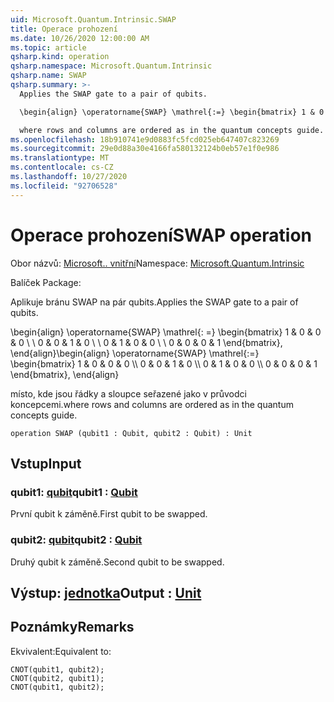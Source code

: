```yaml
---
uid: Microsoft.Quantum.Intrinsic.SWAP
title: Operace prohození
ms.date: 10/26/2020 12:00:00 AM
ms.topic: article
qsharp.kind: operation
qsharp.namespace: Microsoft.Quantum.Intrinsic
qsharp.name: SWAP
qsharp.summary: >-
  Applies the SWAP gate to a pair of qubits.

  \begin{align} \operatorname{SWAP} \mathrel{:=} \begin{bmatrix} 1 & 0 & 0 & 0 \\\\ 0 & 0 & 1 & 0 \\\\ 0 & 1 & 0 & 0 \\\\ 0 & 0 & 0 & 1 \end{bmatrix}, \end{align}

  where rows and columns are ordered as in the quantum concepts guide.
ms.openlocfilehash: 18b910741e9d0883fc5fcd025eb647407c823269
ms.sourcegitcommit: 29e0d88a30e4166fa580132124b0eb57e1f0e986
ms.translationtype: MT
ms.contentlocale: cs-CZ
ms.lasthandoff: 10/27/2020
ms.locfileid: "92706528"
---
```

# <a name="swap-operation"></a><span data-ttu-id="f8666-102">Operace prohození</span><span class="sxs-lookup"><span data-stu-id="f8666-102">SWAP operation</span></span>

<span data-ttu-id="f8666-103">Obor názvů: [Microsoft.. vnitřní](xref:Microsoft.Quantum.Intrinsic)</span><span class="sxs-lookup"><span data-stu-id="f8666-103">Namespace: [Microsoft.Quantum.Intrinsic](xref:Microsoft.Quantum.Intrinsic)</span></span>

<span data-ttu-id="f8666-104">Balíček [](https://nuget.org/packages/)</span><span class="sxs-lookup"><span data-stu-id="f8666-104">Package: [](https://nuget.org/packages/)</span></span>


<span data-ttu-id="f8666-105">Aplikuje bránu SWAP na pár qubits.</span><span class="sxs-lookup"><span data-stu-id="f8666-105">Applies the SWAP gate to a pair of qubits.</span></span>

<span data-ttu-id="f8666-106">\begin{align} \operatorname{SWAP} \mathrel{: =} \begin{bmatrix} 1 & 0 & 0 & 0 \\ \\ 0 & 0 & 1 & 0 \\ \\ 0 & 1 & 0 & 0 \\ \\ 0 & 0 & 0 & 1 \end{bmatrix}, \end{align}</span><span class="sxs-lookup"><span data-stu-id="f8666-106">\begin{align} \operatorname{SWAP} \mathrel{:=} \begin{bmatrix} 1 & 0 & 0 & 0 \\\\ 0 & 0 & 1 & 0 \\\\ 0 & 1 & 0 & 0 \\\\ 0 & 0 & 0 & 1 \end{bmatrix}, \end{align}</span></span>

<span data-ttu-id="f8666-107">místo, kde jsou řádky a sloupce seřazené jako v průvodci koncepcemi.</span><span class="sxs-lookup"><span data-stu-id="f8666-107">where rows and columns are ordered as in the quantum concepts guide.</span></span>

```qsharp
operation SWAP (qubit1 : Qubit, qubit2 : Qubit) : Unit
```


## <a name="input"></a><span data-ttu-id="f8666-108">Vstup</span><span class="sxs-lookup"><span data-stu-id="f8666-108">Input</span></span>

### <a name="qubit1--qubit"></a><span data-ttu-id="f8666-109">qubit1: [qubit](xref:microsoft.quantum.lang-ref.qubit)</span><span class="sxs-lookup"><span data-stu-id="f8666-109">qubit1 : [Qubit](xref:microsoft.quantum.lang-ref.qubit)</span></span>

<span data-ttu-id="f8666-110">První qubit k záměně.</span><span class="sxs-lookup"><span data-stu-id="f8666-110">First qubit to be swapped.</span></span>


### <a name="qubit2--qubit"></a><span data-ttu-id="f8666-111">qubit2: [qubit](xref:microsoft.quantum.lang-ref.qubit)</span><span class="sxs-lookup"><span data-stu-id="f8666-111">qubit2 : [Qubit](xref:microsoft.quantum.lang-ref.qubit)</span></span>

<span data-ttu-id="f8666-112">Druhý qubit k záměně.</span><span class="sxs-lookup"><span data-stu-id="f8666-112">Second qubit to be swapped.</span></span>



## <a name="output--unit"></a><span data-ttu-id="f8666-113">Výstup: [jednotka](xref:microsoft.quantum.lang-ref.unit)</span><span class="sxs-lookup"><span data-stu-id="f8666-113">Output : [Unit](xref:microsoft.quantum.lang-ref.unit)</span></span>



## <a name="remarks"></a><span data-ttu-id="f8666-114">Poznámky</span><span class="sxs-lookup"><span data-stu-id="f8666-114">Remarks</span></span>

<span data-ttu-id="f8666-115">Ekvivalent:</span><span class="sxs-lookup"><span data-stu-id="f8666-115">Equivalent to:</span></span>

```qsharp
CNOT(qubit1, qubit2);
CNOT(qubit2, qubit1);
CNOT(qubit1, qubit2);
```